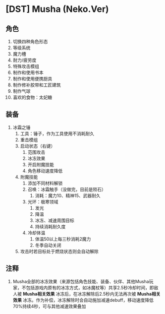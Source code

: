 
# [DST] Musha (Neko.Ver)

## 角色

1. 切换四种角色形态
2. 等级系统
3. 魔力槽
4. 耐力/疲劳度
5. 特殊攻击模组
6. 制作和使用书本
7. 制作和使用便携厨具
8. 制作修补胶带和工匠建筑
9. 制作气球
10. 喜欢的食物：太妃糖

## 装备

1. 冰霜之锤
   1. 工具：锤子，作为工具使用不消耗耐久
   2. 重击模组
   3. 启动状态（右键）
      1. 范围攻击
      2. 冰冻效果
      3. 开启附魔技能
      4. 角色移动速度降低
   4. 附魔技能
      1. 添加不同材料解锁
      2. 召唤：冰霜触手（没做完，目前是陨石）
         1. 消耗：魔力10、精神15、武器耐久
      3. 光环：极寒领域
         1. 发光
         2. 降温
         3. 冰冻、减速周围目标
         4. 持续消耗耐久度
      4. 冷却体温
         1. 体温50以上每三秒消耗2魔力
         2. 冬季自动关闭
   5. 攻击时若目标处于燃烧状态则会自动解除

## 注释

 1. Musha全部的冰冻效果（来源包括角色技能、装备、伙伴、其他Musha玩家，不包括游戏内原有的冰冻方式，如冰魔杖等）共享2.5秒冷却时间，即敌人被 **Musha相关效果** 冰冻后，在冰冻解除后2.5秒内无法再次被 **Musha相关效果** 冰冻。作为补偿，冰冻解除时会自动施加减速debuff，移动速度降低70%持续4秒，可与其他减速效果叠加
